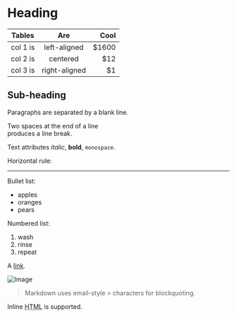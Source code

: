 Heading
=======
| Tables   |      Are      |  Cool |
|----------|:-------------:|------:|
| col 1 is |  left-aligned | $1600 |
| col 2 is |    centered   |   $12 |
| col 3 is | right-aligned |    $1 |
    

## Sub-heading
 
Paragraphs are separated
by a blank line.

Two spaces at the end of a line  
produces a line break.

Text attributes _italic_, 
**bold**, `monospace`.

Horizontal rule:

---

Bullet list:

  * apples
  * oranges
  * pears

Numbered list:

  1. wash
  2. rinse
  3. repeat

A [link](http://example.com).

![Image](Image_icon.png)

> Markdown uses email-style > characters for blockquoting.

Inline <abbr title="Hypertext Markup Language">HTML</abbr> is supported.
